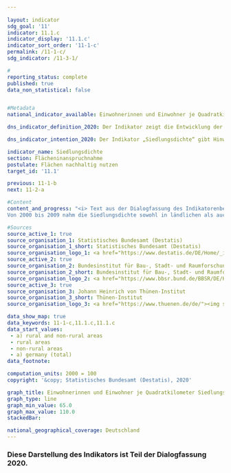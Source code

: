 ```yaml
---
                   
layout: indicator                   
sdg_goal: '11'                   
indicator: 11.1.c                   
indicator_display: '11.1.c'                   
indicator_sort_order: '11-1-c'                   
permalink: /11-1-c/                   
sdg_indicator: /11-3-1/                   

#                   
reporting_status: complete                   
published: true                   
data_non_statistical: false                   


#Metadata                   
national_indicator_available: Einwohnerinnen und Einwohner je Quadratkilometer Siedlungs- und Verkehrsfläche                   

dns_indicator_definition_2020: Der Indikator zeigt die Entwicklung der Bevölkerung je Quadratkilometer Siedlungs- und Verkehrsfläche im Vergleich zum Basisjahr 2000.                   

dns_indicator_intention_2020: Der Indikator „Siedlungsdichte“ gibt Hinweise auf die Effizienz der Sied&shy;lungs&shy;flächen&shy;nutzung. Ziel der Bundesregierung ist es, durch flächensparende Maßnahmen beim Neubau und bei der Innenentwicklung wie der Reduzierung von Wohnungs- und Gewerbeleerstand sowie Nachverdichtungen und Erhöhung der Baudichte der Verringerung der Siedlungsdichte entgegenzuwirken.                   

indicator_name: Siedlungsdichte                   
section: Flächeninanspruchnahme                   
postulate: Flächen nachhaltig nutzen                   
target_id: '11.1'                   

previous: 11-1-b                   
next: 11-2-a                   

#Content                    
content_and_progress: "<i> Text aus der Dialogfassung des Indikatorenberichts 2020</i><br><br>Bei der Siedlungsdichte wird die Einwohnerzahl ins Verhältnis zur Siedlungs- und Verkehrsfläche gesetzt, im Gegensatz zur Bevölkerungsdichte, wo die Gesamtfläche die Bezugsgröße ist.<br><br>Zur Siedlungsfläche zählen dabei neben Wohnbauflächen auch Flächen besonderer funktionaler Prägung (z. B. Krankenhäuser oder Schulen), Industrie- und Gewerbeflächen, Flächen mit gemischter Nutzung (z. B. an Einkaufsstraßen) sowie Sport-, Freizeit- und Erholungsflächen. Sowohl Veränderungen der Einwohnerzahl, als auch Veränderungen bei der Ausdehnung der Siedlungs- und Verkehrsflächen haben Einfluss auf den Wert der Siedlungsdichte.<br><br>Die Siedlungsdichte unterscheidet sich zwischen ländlichem und nicht ländlichem Raum erheblich: Auf einem Quadratkilometer Siedlungs- und Verkehrsfläche leben in nicht ländlichen Kreistypen durchschnittlich rund 3&nbsp;344 Menschen, in ländlichen rund 1&nbsp;205 (Stand: 2018). In Städten werden dabei die Wohnbauflächen oft wesentlich dichter und auch mehrstöckiger bebaut als in ländlichen Regionen, wo eine lockerere Bebauung mit größeren, unversiegelten Flächenanteilen, wie zum Beispiel Hausgärten, vorherrscht.
Von 2000 bis 2009 nahm die Siedlungsdichte sowohl in ländlichen als auch in nicht ländlichen Regionen kontinuierlich ab. Dabei war in nicht ländlichen Regionen der absolute Rückgang etwas geringer als in den ländlichen Regionen. Bedingt durch die deutlich geringere Siedlungsdichte in den ländlichen Regionen fiel der Rückgang dort relativ betrachtet mit 11&nbsp;% deutlich stärker aus als in den nicht ländlichen Regionen mit 4&nbsp;%. In den nicht ländlichen Räumen ist die Siedlungsdichte seit dem Jahr 2011 wieder angestiegen. Somit werden die Siedlungs- und Verkehrsflächen in eher städtisch geprägten Räumen wieder effizienter genutzt als in den Jahren zuvor.<br><br>Werden die Entwicklungen der Einwohnerzahl und der Siedlungs- und Verkehrsfläche einzeln betrachtet, so zeigen sich deutliche Unterschiede zwischen ländlichen und nicht ländlichen Regionen. Zwischen 2000 und 2018 stieg die Siedlungs- und Verkehrsfläche sowohl in ländlichen als auch in nicht ländlichen Regionen an, allerdings mit 15 bzw. 8&nbsp;% in unterschiedlichem Umfang. Nachdem die Bevölkerungszahl in den ländlichen Regionen Anfang des Jahrtausends noch leicht anstieg, verringerte sie sich danach bis 2010 um rund 2,3&nbsp;%, um dann bis 2018 wieder um 1,8&nbsp;% zu steigen. In den nicht ländlichen Regionen hingegen stieg die Einwohnerzahl sowohl zwischen 2000 und 2010 (um 1,7&nbsp;%) als auch zwischen 2011 und 2018 (um 5,4&nbsp;%) an. Die Auswirkungen der Inanspruchnahme zusätzlicher Siedlungs- und Verkehrsflächen wurden deshalb in ländlichen Regionen durch den Rückgang der Bevölkerungszahl verstärkt.<br><br>Datengrundlagen des Indikators sind die Bevölkerungszahlen und die Flächenerhebung nach Art der tatsächlichen Nutzung des Statistischen Bundesamtes. Bei den Bevölkerungsdaten ergab sich durch den Zensus 2011 ein Sprung in den Zeitreihen. Daneben kam es im amtlichen Liegenschaftskataster der Länder in den vergangenen Jahren teilweise zur Neuzuordnung von Flächennutzungen, denen keine realen Nutzungsänderungen zugrunde lagen. Zudem wurde im Jahr 2016 die Umstellung des alten auf den neuen Nutzungsartenkatalog vollendet, was sich auch auf die amtliche Flächenstatistik auswirkte, sodass die Vergleichbarkeit der Daten von 2016 mit den Vorjahren eingeschränkt ist. Um die Daten dennoch vergleichen zu können, wurden die jeweiligen Werte ausgehend vom Zensus 2011 und der Veränderung der Flächenerhebung im Jahr 2016 zurückgerechnet.<br><br>Die Unterscheidung zwischen „ländlich“ und „nicht ländlich“ basiert auf einer Typisierung des Thünen-Instituts. Das Institut ordnet Landkreisen und kreisfreien Städten – auf Basis von räumlichen Merkmalen wie „Siedlungsdichte“ und „Anteil land- und forstwirtschaftlicher Fläche“ – einen Grad an „Ländlichkeit“ zu. Somit bezieht sich diese Typisierung auf die Kreisebene und nicht auf kleinere räumliche Einheiten wie Städte und Dörfer."                   

#Sources
source_active_1: true                           
source_organisation_1: Statistisches Bundesamt (Destatis)                           
source_organisation_1_short: Statistisches Bundesamt (Destatis)                           
source_organisation_logo_1: <a href="https://www.destatis.de/DE/Home/_inhalt.html"><img src="https://g205sdgs.github.io/sdg-indicators/public/logos/destatis.png" alt="Logo Statistisches Bundesamt (Destatis)" title="Klicken Sie hier um zu der Homepage der Organisation zu gelangen" /></a>
source_active_2: true                           
source_organisation_2: Bundesinstitut für Bau-, Stadt- und Raumforschung                           
source_organisation_2_short: Bundesinstitut für Bau-, Stadt- und Raumforschung (BBSR)                           
source_organisation_logo_2: <a href="https://www.bbsr.bund.de/BBSR/DE/Home/bbsr_node.html"><img src="https://g205sdgs.github.io/sdg-indicators/public/logos/bbsr.png" alt="Logo Bundesinstitut für Bau-, Stadt- und Raumforschung (BBSR)" title="Klicken Sie hier um zu der Homepage der Organisation zu gelangen" /></a>
source_active_3: true                           
source_organisation_3: Johann Heinrich von Thünen-Institut                           
source_organisation_3_short: Thünen-Institut                           
source_organisation_logo_3: <a href="https://www.thuenen.de/de/"><img src="https://g205sdgs.github.io/sdg-indicators/public/logos/jht.png" alt="Logo Thünen-Institut" title="Klicken Sie hier um zu der Homepage der Organisation zu gelangen" /></a>

data_show_map: true                   
data_keywords: 11-1-c,11.1.c,11.1.c                   
data_start_values: 
 - a) rural and non-rural areas
 - rural areas
 - non-rural areas
 - a) germany (total)                   
data_footnote:                    

computation_units: 2000 = 100                   
copyright: '&copy; Statistisches Bundesamt (Destatis), 2020'                   

graph_title: Einwohnerinnen und Einwohner je Quadratkilometer Siedlungs- und Verkehrsfläche                   
graph_type: line                   
graph_min_value: 65.0                   
graph_max_value: 110.0                   
stackedBar:                    

national_geographical_coverage: Deutschland                   
---
```

<div>                       
  <div class="my-header">                       
    <h3> <span style="text-align: center"><i class="fa fa-exclamation-triangle" aria-hidden="true"></i> Diese Darstellung des Indikators ist Teil der Dialogfassung 2020. <i class="fa fa-exclamation-triangle" aria-hidden="true"></i></span>                       
    </h3>                       
  </div>                       
</div>